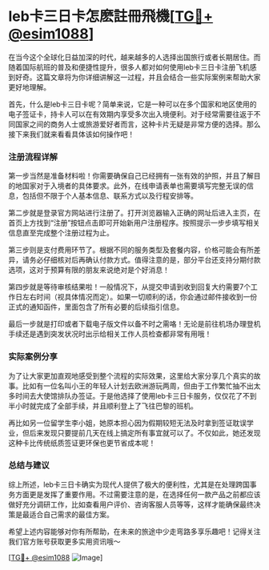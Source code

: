 # leb卡三日卡怎麽註冊飛機[[TG💪+ @esim1088](https://t.me/s/esim1088)]

在当今这个全球化日益加深的时代，越来越多的人选择出国旅行或者长期居住。而随着国际航班的普及和便捷性提升，很多人都对如何使用leb卡三日卡注册飞机感到好奇。这篇文章将为你详细讲解这一过程，并且会结合一些实际案例来帮助大家更好地理解。

首先，什么是leb卡三日卡呢？简单来说，它是一种可以在多个国家和地区使用的电子签证卡，持卡人可以在有效期内享受多次出入境便利。对于经常需要往返于不同国家之间的商务人士或旅游爱好者而言，这种卡片无疑是非常方便的选择。那么接下来我们就来看看具体该如何操作吧！

### 注册流程详解

第一步当然是准备材料啦！你需要确保自己已经拥有一张有效的护照，并且了解目的地国家对于入境者的具体要求。此外，在线申请表单也需要填写完整无误的信息，包括但不限于个人基本信息、联系方式以及行程安排等。

第二步就是登录官方网站进行注册了。打开浏览器输入正确的网址后进入主页，在首页上方找到“注册”按钮点击即可开始新用户注册程序。按照提示一步步填写相关信息直至完成整个注册过程为止。

第三步则是支付费用环节了。根据不同的服务类型及套餐内容，价格可能会有所差异，请务必仔细核对后再确认付款方式。值得注意的是，部分平台还支持分期付款选项，这对于预算有限的朋友来说绝对是个好消息！

第四步就是等待审核结果啦！一般情况下，从提交申请到收到回复大约需要7个工作日左右时间（视具体情况而定）。如果一切顺利的话，你会通过邮件接收到一份正式的通知函件，里面包含了所有必要的后续指引信息。

最后一步就是打印或者下载电子版文件以备不时之需咯！无论是前往机场办理登机手续还是遇到突发状况时出示给相关工作人员检查都非常有用哦！

### 实际案例分享

为了让大家更加直观地感受到整个流程的实际效果，这里给大家分享几个真实的故事。比如有一位名叫小王的年轻人计划去欧洲游玩两周，但由于工作繁忙抽不出太多时间去大使馆排队办签证。于是他选择了使用leb卡三日卡服务，仅仅花了不到半小时就完成了全部手续，并且顺利登上了飞往巴黎的班机。

再比如另一位留学生李小姐，她原本担心因为假期较短无法及时拿到签证耽误学业，但后来发现只要提前几天在线上搞定所有事宜就可以了。不仅如此，她还发现这种卡比传统纸质签证更环保也更节省成本呢！

### 总结与建议

综上所述，leb卡三日卡确实为现代人提供了极大的便利性，尤其是在处理跨国事务方面更是发挥了重要作用。不过需要注意的是，在选择任何一款产品之前都应该做好充分调研工作，比如查看用户评价、咨询客服人员等等，这样才能确保最终决策是最适合自己需求的最佳方案。

希望上述内容能够对你有所帮助，在未来的旅途中少走弯路多享乐趣吧！记得关注我们官方账号获取更多实用资讯哦～

[[TG💪+ @esim1088](https://t.me/s/esim1088) ![Image](https://i.postimg.cc/4NQfJmqS/Snipaste-2025-05-13-00-14-12.png)]